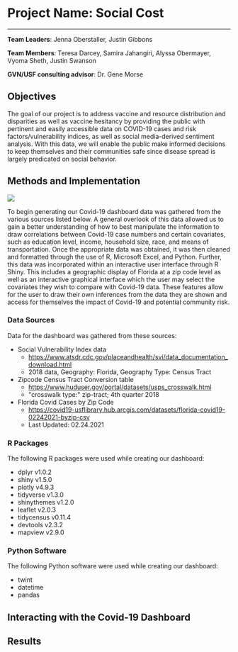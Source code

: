 # Project Name: Social Cost
---
**Team Leaders**: Jenna Oberstaller, Justin Gibbons

**Team Members**:  Teresa Darcey, Samira Jahangiri, Alyssa Obermayer, Vyoma Sheth, Justin Swanson

**GVN/USF consulting advisor**: Dr. Gene Morse

## Objectives

The goal of our project is to address vaccine and resource distribution and disparities as well as vaccine hesitancy by providing the public with pertinent and easily accessible data on COVID-19 cases and risk factors/vulnerability indices, as well as social media-derived sentiment analysis. With this data, we will enable the public  make informed decisions to keep themselves and their communities safe since disease spread is largely predicated on social behavior. 

## Methods and Implementation

![](https://i.imgur.com/Kc2MNss.png)

To begin generating our Covid-19 dashboard data was gathered from the various sources listed below. A general overlook of this data allowed us to gain a better understanding of how to best manipulate the information to draw correlations between Covid-19 case numbers and certain covariates, such as education level, income, household size, race, and means of transportation. Once the appropriate data was obtained, it was then cleaned and formatted through the use of R, Microsoft Excel, and Python. Further, this data was incorporated within an interactive user interface through R Shiny. This includes a geographic display of Florida at a zip code level as well as an interactive graphical interface which the user may select the covariates they wish to compare with Covid-19 data. These features allow for the user to draw their own inferences from the data they are shown and access for themselves the impact of Covid-19 and potential community risk.

### Data Sources

Data for the dashboard was gathered from these sources:

- Social Vulnerability Index data
  - https://www.atsdr.cdc.gov/placeandhealth/svi/data_documentation_download.html
  - 2018 data, Geography: Florida, Geography Type: Census Tract
- Zipcode Census Tract Conversion table
  - https://www.huduser.gov/portal/datasets/usps_crosswalk.html
  - "crosswalk type:" zip-tract; 4th quarter 2018
- Florida Covid Cases by Zip Code
  - https://covid19-usflibrary.hub.arcgis.com/datasets/florida-covid19-02242021-byzip-csv
  - Last Updated: 02.24.2021

  
### R Packages

The following R packages were used while creating our dashboard:

- dplyr v1.0.2
- shiny v1.5.0
- plotly v4.9.3
- tidyverse v1.3.0
- shinythemes v1.2.0
- leaflet v2.0.3
- tidycensus v0.11.4
- devtools v2.3.2
- mapview v2.9.0

### Python Software

The following Python software were used while creating our dashboard:

- twint
- datetime
- pandas

## Interacting with the Covid-19 Dashboard



## Results 

